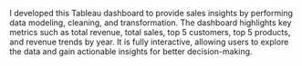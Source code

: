 I developed this Tableau dashboard to provide sales insights by performing data modeling, cleaning, and transformation. 
The dashboard highlights key metrics such as total revenue, total sales, top 5 customers, top 5 products, and revenue trends by year. 
It is fully interactive, allowing users to explore the data and gain actionable insights for better decision-making.
